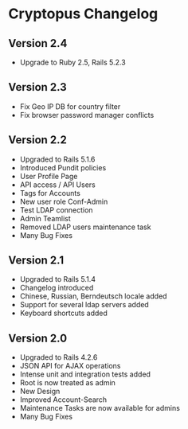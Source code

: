 # Cryptopus Changelog

## Version 2.4
* Upgrade to Ruby 2.5, Rails 5.2.3

## Version 2.3

* Fix Geo IP DB for country filter
* Fix browser password manager conflicts

## Version 2.2

* Upgraded to Rails 5.1.6
* Introduced Pundit policies
* User Profile Page
* API access / API Users
* Tags for Accounts
* New user role Conf-Admin
* Test LDAP connection
* Admin Teamlist
* Removed LDAP users maintenance task
* Many Bug Fixes

## Version 2.1

* Upgraded to Rails 5.1.4
* Changelog introduced
* Chinese, Russian, Berndeutsch locale added
* Support for several ldap servers added
* Keyboard shortcuts added

## Version 2.0

* Upgraded to Rails 4.2.6
* JSON API for AJAX operations
* Intense unit and integration tests added
* Root is now treated as admin
* New Design
* Improved Account-Search
* Maintenance Tasks are now available for admins
* Many Bug Fixes
